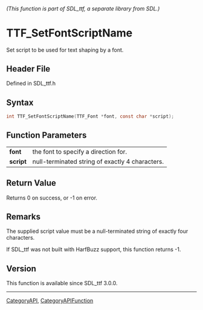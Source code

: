 ###### (This function is part of SDL_ttf, a separate library from SDL.)
# TTF_SetFontScriptName

Set script to be used for text shaping by a font.

## Header File

Defined in SDL_ttf.h

## Syntax

```c
int TTF_SetFontScriptName(TTF_Font *font, const char *script);

```

## Function Parameters

|                |                                                 |
| -------------- | ----------------------------------------------- |
| **font**       | the font to specify a direction for.            |
| **script**     | null-terminated string of exactly 4 characters. |

## Return Value

Returns 0 on success, or -1 on error.

## Remarks

The supplied script value must be a null-terminated string of exactly four
characters.

If SDL_ttf was not built with HarfBuzz support, this function returns -1.

## Version

This function is available since SDL_ttf 3.0.0.

----
[CategoryAPI](CategoryAPI), [CategoryAPIFunction](CategoryAPIFunction)

